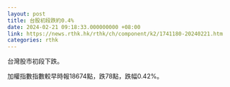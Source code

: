 ```yaml
---
layout: post
title: 台股初段跌約0.4%
date: 2024-02-21 09:18:33.000000000 +08:00
link: https://news.rthk.hk/rthk/ch/component/k2/1741180-20240221.htm
categories: rthk
---
```


台灣股市初段下跌。

加權指數指數較早時報18674點，跌78點，跌幅0.42%。
